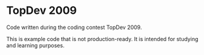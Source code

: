 # TopDev 2009
Code written during the coding contest TopDev 2009.

This is example code that is not production-ready. It is intended for studying and learning purposes.

